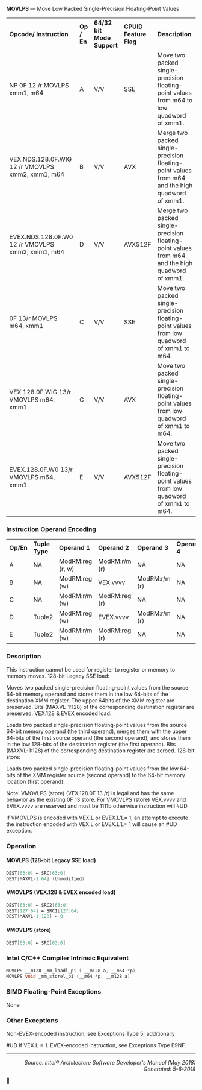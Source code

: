 <b>MOVLPS</b> — Move Low Packed Single-Precision Floating-Point Values
<table>
	<tr>
		<td><b>Opcode/ Instruction</b></td>
		<td><b>Op / En</b></td>
		<td><b>64/32 bit Mode Support</b></td>
		<td><b>CPUID Feature Flag</b></td>
		<td><b>Description</b></td>
	</tr>
	<tr>
		<td>NP 0F 12 /r MOVLPS xmm1, m64</td>
		<td>A</td>
		<td>V/V</td>
		<td>SSE</td>
		<td>Move two packed single-precision floating-point values from m64 to low quadword of xmm1.</td>
	</tr>
	<tr>
		<td>VEX.NDS.128.0F.WIG 12 /r VMOVLPS xmm2, xmm1, m64</td>
		<td>B</td>
		<td>V/V</td>
		<td>AVX</td>
		<td>Merge two packed single-precision floating-point values from m64 and the high quadword of xmm1.</td>
	</tr>
	<tr>
		<td>EVEX.NDS.128.0F.W0 12 /r VMOVLPS xmm2, xmm1, m64</td>
		<td>D</td>
		<td>V/V</td>
		<td>AVX512F</td>
		<td>Merge two packed single-precision floating-point values from m64 and the high quadword of xmm1.</td>
	</tr>
	<tr>
		<td>0F 13/r MOVLPS m64, xmm1</td>
		<td>C</td>
		<td>V/V</td>
		<td>SSE</td>
		<td>Move two packed single-precision floating-point values from low quadword of xmm1 to m64.</td>
	</tr>
	<tr>
		<td>VEX.128.0F.WIG 13/r VMOVLPS m64, xmm1</td>
		<td>C</td>
		<td>V/V</td>
		<td>AVX</td>
		<td>Move two packed single-precision floating-point values from low quadword of xmm1 to m64.</td>
	</tr>
	<tr>
		<td>EVEX.128.0F.W0 13/r VMOVLPS m64, xmm1</td>
		<td>E</td>
		<td>V/V</td>
		<td>AVX512F</td>
		<td>Move two packed single-precision floating-point values from low quadword of xmm1 to m64.</td>
	</tr>
</table>


### Instruction Operand Encoding
<table>
	<tr>
		<td><b>Op/En</b></td>
		<td><b>Tuple Type</b></td>
		<td><b>Operand 1</b></td>
		<td><b>Operand 2</b></td>
		<td><b>Operand 3</b></td>
		<td><b>Operand 4</b></td>
	</tr>
	<tr>
		<td>A</td>
		<td>NA</td>
		<td>ModRM:reg (r, w)</td>
		<td>ModRM:r/m (r)</td>
		<td>NA</td>
		<td>NA</td>
	</tr>
	<tr>
		<td>B</td>
		<td>NA</td>
		<td>ModRM:reg (w)</td>
		<td>VEX.vvvv</td>
		<td>ModRM:r/m (r)</td>
		<td>NA</td>
	</tr>
	<tr>
		<td>C</td>
		<td>NA</td>
		<td>ModRM:r/m (w)</td>
		<td>ModRM:reg (r)</td>
		<td>NA</td>
		<td>NA</td>
	</tr>
	<tr>
		<td>D</td>
		<td>Tuple2</td>
		<td>ModRM:reg (w)</td>
		<td>EVEX.vvvv</td>
		<td>ModRM:r/m (r)</td>
		<td>NA</td>
	</tr>
	<tr>
		<td>E</td>
		<td>Tuple2</td>
		<td>ModRM:r/m (w)</td>
		<td>ModRM:reg (r)</td>
		<td>NA</td>
		<td>NA</td>
	</tr>
</table>


### Description
This instruction cannot be used for register to register or memory to memory moves.
128-bit Legacy SSE load:

Moves two packed single-precision floating-point values from the source 64-bit memory operand and stores them
in the low 64-bits of the destination XMM register. The upper 64bits of the XMM register are preserved. Bits
(MAXVL-1:128) of the corresponding destination register are preserved.
VEX.128 & EVEX encoded load:

Loads two packed single-precision floating-point values from the source 64-bit memory operand (the third
operand), merges them with the upper 64-bits of the first source operand (the second operand), and stores them
in the low 128-bits of the destination register (the first operand). Bits (MAXVL-1:128) of the corresponding destination
 register are zeroed.
128-bit store:

Loads two packed single-precision floating-point values from the low 64-bits of the XMM register source (second
operand) to the 64-bit memory location (first operand).

Note: VMOVLPS (store) (VEX.128.0F 13 /r) is legal and has the same behavior as the existing 0F 13 store. For
VMOVLPS (store) VEX.vvvv and EVEX.vvvv are reserved and must be 1111b otherwise instruction will \#UD.

If VMOVLPS is encoded with VEX.L or EVEX.L’L= 1, an attempt to execute the instruction encoded with VEX.L or
EVEX.L’L= 1 will cause an \#UD exception.

### Operation


#### MOVLPS (128-bit Legacy SSE load)
```java
DEST[63:0] ← SRC[63:0]
DEST[MAXVL-1:64] (Unmodified)
```
#### VMOVLPS (VEX.128 & EVEX encoded load)
```java
DEST[63:0] ← SRC2[63:0]
DEST[127:64] ← SRC1[127:64]
DEST[MAXVL-1:128] ← 0
```
#### VMOVLPS (store)
```java
DEST[63:0] ← SRC[63:0]
```
### Intel C/C++ Compiler Intrinsic Equivalent
```c
MOVLPS __m128 _mm_loadl_pi ( __m128 a, __m64 *p)
MOVLPS void _mm_storel_pi (__m64 *p, __m128 a)
```
### SIMD Floating-Point Exceptions
None

### Other Exceptions

Non-EVEX-encoded instruction, see Exceptions Type 5; additionally
<p>#UD
If VEX.L = 1.
EVEX-encoded instruction, see Exceptions Type E9NF.

 --- 
<p align="right"><i>Source: Intel® Architecture Software Developer's Manual (May 2018)<br>Generated: 5-6-2018</i></p>
